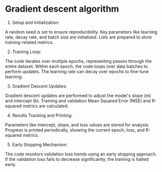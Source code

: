 # Gradient descent algorithm

1. Setup and Initialization:

A random seed is set to ensure reproducibility.
Key parameters like learning rate, decay rate, and batch size are initialized.
Lists are prepared to store training-related metrics.

2. Training Loop:

The code iterates over multiple epochs, representing passes through the entire dataset.
Within each epoch, the code loops over data batches to perform updates.
The learning rate can decay over epochs to fine-tune learning.

3. Gradient Descent Updates:

Gradient descent updates are performed to adjust the model's slope (m) and intercept (b).
Training and validation Mean Squared Error (MSE) and R-squared metrics are calculated.

4. Results Tracking and Printing:

Parameters like intercept, slope, and loss values are stored for analysis.
Progress is printed periodically, showing the current epoch, loss, and R-squared metrics.

5. Early Stopping Mechanism:

The code monitors validation loss trends using an early stopping approach.
If the validation loss fails to decrease significantly, the training is halted early.


